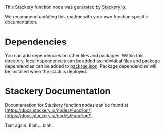 
This Stackery function node was generated by [Stackery.io](https://www.stackery.io).

We recommend updating this readme with your own function specific documentation.

# Dependencies
You can add dependencies on other files and packages.
Within this directory, local dependencies can be added as individual files and
package dependencies can be added to [package.json](https://docs.npmjs.com/files/package.json).
Package dependencies will be installed when the stack is deployed.

# Stackery Documentation
Documentation for Stackery function nodes can be found at [https://docs.stackery.io/nodes/Function/](https://docs.stackery.io/nodes/Function/).

Test again. Blah... blah.